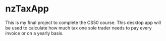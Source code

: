 # nzTaxApp
 This is my final project to complete the CS50 course. This desktop app will be used to calculate how much tax one sole trader needs to pay every invoice or on a yearly basis.
